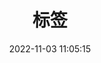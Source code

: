 ---
title: 标签
date: 2022-11-03 11:05:15
updated: 2022-11-03 11:05:15
type: "tags"
top_img: /img/tag-img.png

---